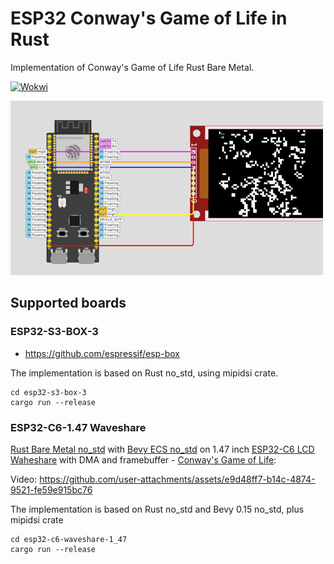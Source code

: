 # ESP32 Conway's Game of Life in Rust

Implementation of Conway's Game of Life Rust Bare Metal.

[![Wokwi](https://img.shields.io/endpoint?url=https%3A%2F%2Fwokwi.com%2Fbadge%2Fclick-to-simulate.json)](https://wokwi.com/projects/380370193649185793)

![ESP32 Conways Game of Life in Rust](esp32-conways-game-of-life-rs.png)

## Supported boards

### ESP32-S3-BOX-3

- https://github.com/espressif/esp-box

The implementation is based on Rust no\_std, using mipidsi crate.

```
cd esp32-s3-box-3
cargo run --release
```

### ESP32-C6-1.47 Waveshare

[Rust Bare Metal no_std](https://developer.espressif.com/blog/2025/02/rust-esp-hal-beta/) with [Bevy ECS no_std](https://github.com/bevyengine/bevy/issues/15460) on 1.47 inch [ESP32-C6 LCD Waheshare](https://www.waveshare.com/esp32-c6-lcd-1.47.htm) with DMA and framebuffer - [Conway's Game of Life](https://github.com/georgik/esp32-conways-game-of-life-rs/tree/main/esp32-c6-waveshare-1_47):

Video:
https://github.com/user-attachments/assets/e9d48ff7-b14c-4874-9521-fe59e915bc76

The implementation is based on Rust no\_std and Bevy 0.15 no\_std, plus mipidsi crate

```
cd esp32-c6-waveshare-1_47
cargo run --release
```

